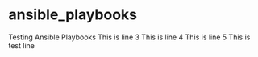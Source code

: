 # ansible_playbooks
Testing Ansible Playbooks
This is line 3
This is line 4
This is line 5
This is test line 